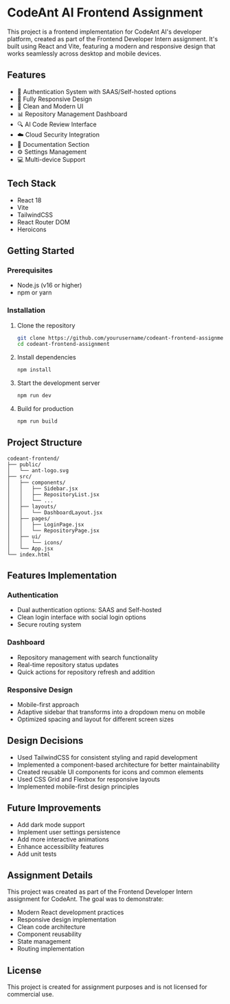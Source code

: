 # CodeAnt AI Frontend Assignment

This project is a frontend implementation for CodeAnt AI's developer platform, created as part of the Frontend Developer Intern assignment. It's built using React and Vite, featuring a modern and responsive design that works seamlessly across desktop and mobile devices.

## Features

- 🔐 Authentication System with SAAS/Self-hosted options
- 📱 Fully Responsive Design
- 🎨 Clean and Modern UI
- 📊 Repository Management Dashboard
- 🔍 AI Code Review Interface
- ☁️ Cloud Security Integration
- 📘 Documentation Section
- ⚙️ Settings Management
- 💻 Multi-device Support

## Tech Stack

- React 18
- Vite
- TailwindCSS
- React Router DOM
- Heroicons

## Getting Started

### Prerequisites

- Node.js (v16 or higher)
- npm or yarn

### Installation

1. Clone the repository
   ```bash
   git clone https://github.com/yourusername/codeant-frontend-assignment.git
   cd codeant-frontend-assignment
   ```

2. Install dependencies
   ```bash
   npm install
   ```

3. Start the development server
   ```bash
   npm run dev
   ```

4. Build for production
   ```bash
   npm run build
   ```

## Project Structure

```
codeant-frontend/
├── public/
│   └── ant-logo.svg
├── src/
│   ├── components/
│   │   ├── Sidebar.jsx
│   │   ├── RepositoryList.jsx
│   │   └── ...
│   ├── layouts/
│   │   └── DashboardLayout.jsx
│   ├── pages/
│   │   ├── LoginPage.jsx
│   │   └── RepositoryPage.jsx
│   ├── ui/
│   │   └── icons/
│   └── App.jsx
└── index.html
```

## Features Implementation

### Authentication
- Dual authentication options: SAAS and Self-hosted
- Clean login interface with social login options
- Secure routing system

### Dashboard
- Repository management with search functionality
- Real-time repository status updates
- Quick actions for repository refresh and addition

### Responsive Design
- Mobile-first approach
- Adaptive sidebar that transforms into a dropdown menu on mobile
- Optimized spacing and layout for different screen sizes

## Design Decisions

- Used TailwindCSS for consistent styling and rapid development
- Implemented a component-based architecture for better maintainability
- Created reusable UI components for icons and common elements
- Used CSS Grid and Flexbox for responsive layouts
- Implemented mobile-first design principles

## Future Improvements

- Add dark mode support
- Implement user settings persistence
- Add more interactive animations
- Enhance accessibility features
- Add unit tests

## Assignment Details

This project was created as part of the Frontend Developer Intern assignment for CodeAnt. The goal was to demonstrate:

- Modern React development practices
- Responsive design implementation
- Clean code architecture
- Component reusability
- State management
- Routing implementation

## License

This project is created for assignment purposes and is not licensed for commercial use.